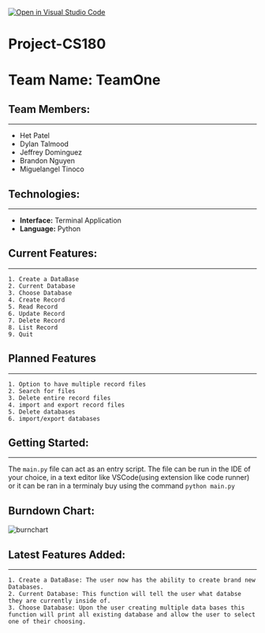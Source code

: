[![Open in Visual Studio Code](https://classroom.github.com/assets/open-in-vscode-718a45dd9cf7e7f842a935f5ebbe5719a5e09af4491e668f4dbf3b35d5cca122.svg)](https://classroom.github.com/online_ide?assignment_repo_id=10797027&assignment_repo_type=AssignmentRepo)
# Project-CS180

# Team Name: TeamOne 
## Team Members:
---
- Het Patel
- Dylan Talmood
- Jeffrey Dominguez
- Brandon Nguyen
- Miguelangel Tinoco

## Technologies:
---
- **Interface:** Terminal Application
- **Language:** Python
  
## Current Features:
---
    1. Create a DataBase
    2. Current Database
    3. Choose Database
    4. Create Record
    5. Read Record
    6. Update Record
    7. Delete Record
    8. List Record
    9. Quit
## Planned Features
---
    1. Option to have multiple record files
    2. Search for files
    3. Delete entire record files
    4. import and export record files 
    5. Delete databases
    6. import/export databases

## Getting Started:
---
The `main.py` file can act as an entry script. The file can be run in the IDE of your choice, in a text editor like VSCode(using extension like code runner) or it can be ran in a terminaly buy using the command `python main.py`

## Burndown Chart: 

![burnchart](https://github.com/CS180-spring/cs180-22-teamone/assets/100899925/58546104-6d1b-413c-a046-7bbffa54ebba)

## Latest Features Added:
---
    1. Create a DataBase: The user now has the ability to create brand new Databases. 
    2. Current Database: This function will tell the user what databse they are currently inside of. 
    3. Choose Database: Upon the user creating multiple data bases this function will print all existing database and allow the user to select one of their choosing. 


